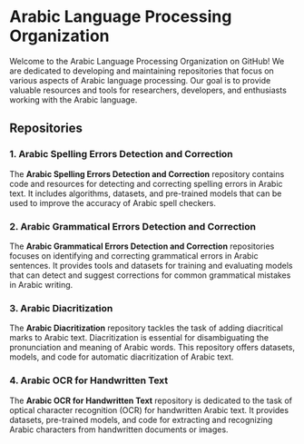 # Arabic Language Processing Organization

Welcome to the Arabic Language Processing Organization on GitHub! We are dedicated to developing and maintaining repositories that focus on various aspects of Arabic language processing. Our goal is to provide valuable resources and tools for researchers, developers, and enthusiasts working with the Arabic language.

## Repositories

### 1. Arabic Spelling Errors Detection and Correction

The **Arabic Spelling Errors Detection and Correction** repository contains code and resources for detecting and correcting spelling errors in Arabic text. It includes algorithms, datasets, and pre-trained models that can be used to improve the accuracy of Arabic spell checkers.

### 2. Arabic Grammatical Errors Detection and Correction

The **Arabic Grammatical Errors Detection and Correction** repositories focuses on identifying and correcting grammatical errors in Arabic sentences. It provides tools and datasets for training and evaluating models that can detect and suggest corrections for common grammatical mistakes in Arabic writing.

### 3. Arabic Diacritization

The **Arabic Diacritization** repository tackles the task of adding diacritical marks to Arabic text. Diacritization is essential for disambiguating the pronunciation and meaning of Arabic words. This repository offers datasets, models, and code for automatic diacritization of Arabic text.

### 4. Arabic OCR for Handwritten Text

The **Arabic OCR for Handwritten Text** repository is dedicated to the task of optical character recognition (OCR) for handwritten Arabic text. It provides datasets, pre-trained models, and code for extracting and recognizing Arabic characters from handwritten documents or images.

